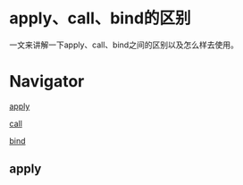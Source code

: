 # apply、call、bind的区别
一文来讲解一下apply、call、bind之间的区别以及怎么样去使用。


# Navigator

[apply](#apply)

[call](#call)

[bind](#bind)


## apply